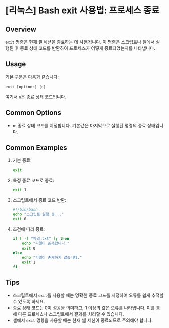 # [리눅스] Bash exit 사용법: 프로세스 종료

## Overview
`exit` 명령은 현재 셸 세션을 종료하는 데 사용됩니다. 이 명령은 스크립트나 셸에서 실행된 후 종료 상태 코드를 반환하여 프로세스가 어떻게 종료되었는지를 나타냅니다.

## Usage
기본 구문은 다음과 같습니다:
```
exit [options] [n]
```
여기서 `n`은 종료 상태 코드입니다.

## Common Options
- `n`: 종료 상태 코드를 지정합니다. 기본값은 마지막으로 실행된 명령의 종료 상태입니다.

## Common Examples
1. 기본 종료:
   ```bash
   exit
   ```

2. 특정 종료 코드로 종료:
   ```bash
   exit 1
   ```

3. 스크립트에서 종료 코드 반환:
   ```bash
   #!/bin/bash
   echo "스크립트 실행 중..."
   exit 0
   ```

4. 조건에 따라 종료:
   ```bash
   if [ -f "파일.txt" ]; then
       echo "파일이 존재합니다."
       exit 0
   else
       echo "파일이 존재하지 않습니다."
       exit 1
   fi
   ```

## Tips
- 스크립트에서 `exit`를 사용할 때는 명확한 종료 코드를 지정하여 오류를 쉽게 추적할 수 있도록 하세요.
- 종료 상태 코드는 0이 성공을 의미하고, 1 이상의 값은 오류를 나타냅니다. 이를 통해 다른 프로세스나 스크립트에서 결과를 처리할 수 있습니다.
- 셸에서 `exit` 명령을 사용할 때는 현재 셸 세션이 종료되므로 주의해야 합니다.